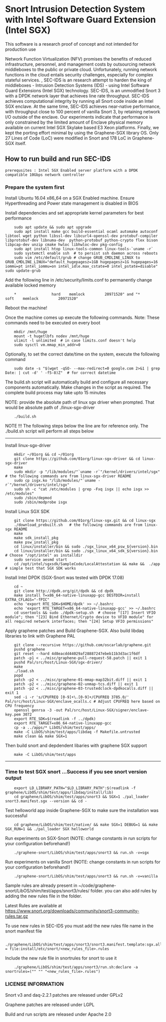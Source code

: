 # Snort Intrusion Detection System with Intel Software Guard Extension (Intel SGX)




This software is a research proof of concept and not intended for production use

Network Function Virtualization (NFV) promises the benefits of reduced infrastructure, personnel, and management costs by outsourcing network middleboxes to the public or private cloud. Unfortunately, running network functions in the cloud entails security challenges, especially for complex stateful services. , SEC-IDS is an research attempt to harden the king of middleboxes - Intrusion Detection Systems (IDS) - using Intel Software Guard Extensions (Intel SGX) technology. SEC-IDS, is an unmodified Snort 3 with a DPDK network layer that achieves line rate throughput. SEC-IDS achieves computational integrity by running all Snort code inside an Intel SGX enclave. At the same time, SEC-IDS achieves near-native performance, with throughput close to 100 percent of vanilla Snort 3, by retaining network I/O outside of the enclave. Our experiments indicate that performance is only constrained by the limited amount of  Enclave physical memory available on current Intel SGX Skylake based E3 Xeon platforms. Finally, we kept the porting effort minimal by using the Graphene-SGX library OS. Only 27 Lines of Code (LoC) were modified in Snort and 178 LoC in Graphene-SGX itself.


## How to run build and run SEC-IDS
	prerequsites : Intel SGX Enabled server platform with a DPDK compatible 10Gbps network controller

### Prepare the system first

Install Ubuntu 16.04 x86_64 on a SGX Enabled machine. Ensure Hyperthreading and Power state management is disabled in BIOS


Install dependencies and set appropriate kernel parameters for best performance

```
	sudo apt update && sudo apt upgrade
	sudo apt install make gcc build-essential ocaml automake autoconf libtool wget python libssl-dev libcurl4-openssl-dev protobuf-compiler libprotobuf-dev libnuma-dev  python-protobuf python-crypto flex bison libpcap-dev unzip cmake hwloc libhwloc-dev pkg-config
	sudo apt install htop linux-tools-common linux-tools-`uname -r`
	sudo systemctl enable ssh  # to persist ssh daemon across reboots
	sudo vim /etc/default/grub # change GRUB_CMDLINE_LINUX to GRUB_CMDLINE_LINUX="default_hugepagesz=1GB hugepagesz=1G hugepages=16 iommu=pt intel_iommu=on intel_idle.max_cstate=0 intel_pstate=disable"
sudo update-grub

```

Add the following line in /etc/security/limits.conf to permanently change available locked memory

```
	*                hard    memlock         20971520" and "*                soft    memlock         20971520"
```

Reboot the machine!

Once the machine comes up execute the following commands. Note: These commands need to be executed on every boot

```
	mkdir /mnt/huge
	mount -t hugetlbfs nodev /mnt/huge
	ulimit -l unlimited  # in case limits.conf doesn't help
	sudo sysctl vm.mmap_min_addr=0
```

Optionally, to set the correct date/time on the system, execute the following command

```
	sudo date -s "$(wget -qSO- --max-redirect=0 google.com 2>&1 | grep Date: | cut -d' ' -f5-8)Z"  # for correct datetime
```


The build.sh script will automatically build and configure all necessary components automatically. 
Make changes in the script as required. The complete build process may take upto 15 minutes

NOTE: provide the absolute path of linux sgx driver when prompted. That would be absolute path of ./linux-sgx-driver

```
	./build.sh
```

NOTE !!! The following steps below the line are for reference only. The ./build.sh script will perform all steps below

------------------------------------------------------------------------------------------------------------------------------

Install linux-sgx-driver

```
	mkdir ~/01org && cd ~/01org
	git clone https://github.com/01org/linux-sgx-driver && cd linux-sgx-driver
	make
	sudo mkdir -p "/lib/modules/"`uname -r`"/kernel/drivers/intel/sgx"          # the following commands are from linux-sgx-driver README
	sudo cp isgx.ko "/lib/modules/"`uname -r`"/kernel/drivers/intel/sgx"
	sudo sh -c "cat /etc/modules | grep -Fxq isgx || echo isgx >> /etc/modules"
	sudo /sbin/depmod
	sudo /sbin/modprobe isgx
```


Install Linux SGX SDK

```
	git clone https://github.com/01org/linux-sgx.git && cd linux-sgx
	./download_prebuilt.sh   # the following commands are from linux-sgx README
	make
	make sdk_install_pkg
	make psw_install_pkg
	cd linux/installer/bin && sudo ./sgx_linux_x64_psw_${version}.bin 
	cd linux/installer/bin && sudo ./sgx_linux_x64_sdk_${version}.bin  # Choose "/opt/intel" as installdir 
	sudo service aesmd start
	cd /opt/intel/sgxsdk/SampleCode/LocalAttestation && make &&  ./app  # simple test that SGX SDK works
```



Install Intel DPDK  (SGX-Snort was tested with DPDK 17.08)

```
	cd ~
	git clone http://dpdk.org/git/dpdk && cd dpdk
	make install T=x86_64-native-linuxapp-gcc DESTDIR=install  EXTRA_CFLAGS="-fPIC"
	echo 'export RTE_SDK=$HOME/dpdk' >> ~/.bashrc
	echo 'export RTE_TARGET=x86_64-native-linuxapp-gcc' >> ~/.bashrc
	cd usertools && sudo ./dpdk-setup.sh  # choose "[17] Insert VFIO module"; then "[23] Bind Ethernet/Crypto device to VFIO module" for all required network interfaces; then "[24] Setup VFIO permissions"
```

Apply graphene patches and Build Graphene-SGX. Also build libdaq libraries to link with Graphene PAL

```
    git clone --recursive https://github.com/oscarlab/graphene.git
    pushd graphene
    git reset --hard 4d8eacdd44029af28887247ebeb11b3d3ac1f6df
    patch -p1 < ../misc/graphene-pull-request-58.patch || exit 1
    pushd Pal/src/host/Linux-SGX/sgx-driver/
    make
    ./load.sh
    popd
    patch -p2 < ../misc/graphene-01-mmap-map32bit.diff || exit 1
    patch -p2 < ../misc/graphene-02-unmap-tcs.diff || exit 1
    patch -p2 < ../misc/graphene-03-trustedclock-dpdkocalls.diff || exit 1
    sed -i -r 's/CPUFREQ [0-9]+\.[0-9]+/CPUFREQ 3785.0/' Pal/src/host/Linux-SGX/enclave_ocalls.c # Adjust CPUFREQ here based on CPU frequency
    openssl genrsa -3 -out Pal/src/host/Linux-SGX/signer/enclave-key.pem 3072
    export RTE_SDK=$(readlink -f ../dpdk)
    export RTE_TARGET=x86_64-native-linuxapp-gcc
    cp -a ../apps/* LibOS/shim/test/apps/
    make -C LibOS/shim/test/apps/libdaq -f Makefile.untrusted
    make clean && make SGX=1
```

Then build snort and depdendent libaries with graphene SGX support

```
    make -C LibOS/shim/test/apps

```

--------------------------------------------------------------------------------------------------------------------------


### Time to test SGX snort ...Success if you see snort version output

```
	export LD_LIBRARY_PATH="$LD_LIBRARY_PATH":$(readlink -f graphene/LibOS/shim/test/apps/libdaq/install/lib)
	cd graphene/LibOS/shim/test/apps/snort3 && SGX=1 ./pal_loader snort3.manifest.sgx --version && cd -

```

Test helloworld app inside Graphene-SGX to make sure the installation was successful

```
	cd graphene/LibOS/shim/test/native/ && make SGX=1 DEBUG=1 && make SGX_RUN=1 && ./pal_loader SGX helloworld
```

Run experiments on SGX-Snort (NOTE: change constants in run scripts for your configuration beforehand!)

```
	./graphene-snort/LibOS/shim/test/apps/snort3 && run.sh -v=sgx
```

Run experiments on vanilla Snort (NOTE: change constants in run scripts for your configuration beforehand!)

```
	./graphene-snort/LibOS/shim/test/apps/snort3 && run.sh -v=vanilla
```


Sample rules are already present in ~/code/graphene-snort/LibOS/shim/test/apps/snort3/rules/ folder. 
you can also add rules by adding the new rules file in the folder. 

Latest Rules are available at https://www.snort.org/downloads/community/snort3-community-rules.tar.gz

To use new rules in SEC-IDS you must add the new rules file name in the snort manifest file

```
	./graphene/LibOS/shim/test/apps/snort3/snort3.manifest.template:sgx.allowed_files.rules6 = file:install/etc/snort/<new_rules_file>.rules
```

Include the new rule file in snortrules for snort to use it

```
	./graphene/LibOS/shim/test/apps/snort3/run.sh:declare -a   snortrules=("" "" "<new_rules_file>.rules")
```


### LICENSE INFORMATION

Snort v3 and daq-2.2.1 patches are released under GPLv2

Graphene patches are released under LGPL

Build and run scripts are released under Apache 2.0


